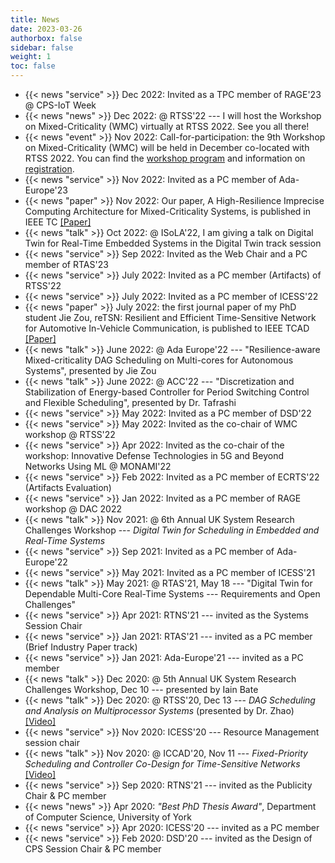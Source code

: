 ```yaml
---
title: News
date: 2023-03-26
authorbox: false
sidebar: false
weight: 1
toc: false
---
```


- {{< news "service" >}} Dec 2022: Invited as a TPC member of RAGE'23 @ CPS-IoT Week
- {{< news "news" >}} Dec 2022: @ RTSS'22 --- I will host the Workshop on Mixed-Criticality (WMC) virtually at RTSS 2022. See you all there!
- {{< news "event" >}} Nov 2022: Call-for-participation: the 9th Workshop on Mixed-Criticality (WMC) will be held in December co-located with RTSS 2022. You can find the [workshop program](https://wmc2022.github.io/program/) and information on [registration](http://2022.rtss.org/registration/).
- {{< news "service" >}} Nov 2022: Invited as a PC member of Ada-Europe'23
- {{< news "paper" >}} Nov 2022: Our paper, A High-Resilience Imprecise Computing Architecture for Mixed-Criticality Systems, is published in IEEE TC [[Paper]](https://ieeexplore.ieee.org/abstract/document/9869703)
- {{< news "talk" >}} Oct 2022: @ ISoLA'22, I am giving a talk on Digital Twin for Real-Time Embedded Systems in the Digital Twin track session
- {{< news "service" >}} Sep 2022: Invited as the Web Chair and a PC member of RTAS'23
- {{< news "service" >}} July 2022: Invited as a PC member (Artifacts) of RTSS'22
- {{< news "service" >}} July 2022: Invited as a PC member of ICESS'22
- {{< news "paper" >}} July 2022: the first journal paper of my PhD student Jie Zou, reTSN: Resilient and Efficient Time-Sensitive Network for Automotive In-Vehicle Communication, is published to IEEE TCAD [[Paper]](https://ieeexplore.ieee.org/document/9826899)
- {{< news "talk" >}} June 2022: @ Ada Europe'22 --- "Resilience-aware Mixed-criticality DAG Scheduling on Multi-cores for Autonomous Systems", presented by Jie Zou
- {{< news "talk" >}} June 2022: @ ACC'22 --- "Discretization and Stabilization of Energy-based Controller for Period Switching Control and Flexible Scheduling", presented by Dr. Tafrashi
- {{< news "service" >}} May 2022: Invited as a PC member of DSD'22
- {{< news "service" >}} May 2022: Invited as the co-chair of WMC workshop @ RTSS'22
- {{< news "service" >}} Apr 2022: Invited as the co-chair of the workshop: Innovative Defense Technologies in 5G and Beyond Networks Using ML @ MONAMI'22
- {{< news "service" >}} Feb 2022: Invited as a PC member of ECRTS'22 (Artifacts Evaluation)
- {{< news "service" >}} Jan 2022: Invited as a PC member of RAGE workshop @ DAC 2022
- {{< news "talk" >}} Nov 2021: @ 6th Annual UK System Research Challenges Workshop --- *Digital Twin for Scheduling in Embedded and Real-Time Systems*
- {{< news "service" >}} Sep 2021: Invited as a PC member of Ada-Europe'22
- {{< news "service" >}} May 2021: Invited as a PC member of ICESS'21
- {{< news "talk" >}} May 2021: @ RTAS'21, May 18 --- "Digital Twin for Dependable Multi-Core Real-Time Systems --- Requirements and Open Challenges"
- {{< news "service" >}} Apr 2021: RTNS'21 --- invited as the Systems Session Chair
- {{< news "service" >}} Jan 2021: RTAS'21 --- invited as a PC member (Brief Industry Paper track)
- {{< news "service" >}} Jan 2021: Ada-Europe'21 --- invited as a PC member
- {{< news "talk" >}} Dec 2020: @ 5th Annual UK System Research Challenges Workshop, Dec 10 --- presented by Iain Bate
- {{< news "talk" >}} Dec 2020: @ RTSS'20, Dec 13 --- *DAG Scheduling and Analysis on Multiprocessor Systems* (presented by Dr. Zhao) [[Video]](https://www.youtube.com/watch?v=DriyJdDGtNc)
- {{< news "service" >}} Nov 2020: ICESS'20 --- Resource Management session chair
- {{< news "talk" >}} Nov 2020: @ ICCAD'20, Nov 11 --- *Fixed-Priority Scheduling and Controller Co-Design for Time-Sensitive Networks* [[Video]](https://www.youtube.com/watch?v=fPSlHvK1NGc)
- {{< news "service" >}} Sep 2020: RTNS'21 --- invited as the Publicity Chair & PC member
- {{< news "news" >}} Apr 2020: *"Best PhD Thesis Award"*, Department of Computer Science, University of York
- {{< news "service" >}} Apr 2020: ICESS'20 --- invited as a PC member
- {{< news "service" >}} Feb 2020: DSD'20 --- invited as the Design of CPS Session Chair & PC member
